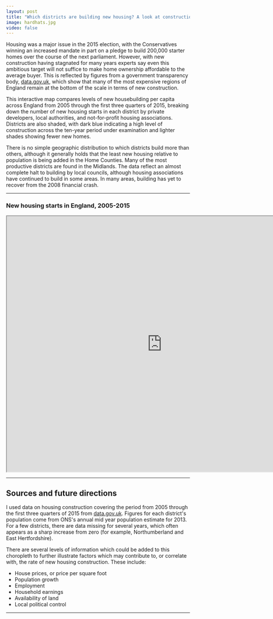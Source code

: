 ```yaml
---
layout: post
title: "Which districts are building new housing? A look at construction starts in England"
image: hardhats.jpg
video: false
---
```


Housing was a major issue in the 2015 election, with the Conservatives winning an increased mandate in part on a pledge to build 200,000 starter homes over the course of the next parliament. However, with new construction having stagnated for many years experts say even this ambitious target will not suffice to make home ownership affordable to the average buyer. This is reflected by figures from a government transparency body, [data.gov.uk](data.gov.uk), which show that many of the most expensive regions of England remain at the bottom of the scale in terms of new construction.

This interactive map compares levels of new housebuilding per capita across England from 2005 through the first three quarters of 2015, breaking down the number of new housing starts in each district by private developers, local authorities, and not-for-profit housing associations. Districts are also shaded, with dark blue indicating a high level of construction across the ten-year period under examination and lighter shades showing fewer new homes.

There is no simple geographic distribution to which districts build more than others, although it generally holds that the least new housing relative to population is being added in the Home Counties. Many of the most productive districts are found in the Midlands. The data reflect an almost complete halt to building by local councils, although housing associations have continued to build in some areas. In many areas, building has yet to recover from the 2008 financial crash. 

* * *

### New housing starts in England, 2005-2015

<div id="containment"><iframe src="http://statslab.cam.ac.uk/~sb2116/dataviz" marginwidth="0" marginheight="0" width="850px" height="700px" scrolling="no"></iframe></div>

* * *

## Sources and future directions

I used data on housing construction covering the period from 2005 through the first three quarters of 2015 from [data.gov.uk](http://data.gov.uk). Figures for each district's population come from ONS's annual mid year population estimate for 2013. For a few districts, there are data missing for several years, which often appears as a sharp increase from zero (for example, Northumberland and East Hertfordshire). 

There are several levels of information which could be added to this choropleth to further illustrate factors which may contribute to, or correlate with, the rate of new housing construction. These include:

  * House prices, or price per square foot
  * Population growth
  * Employment
  * Household earnings
  * Availability of land
  * Local political control

* * *



